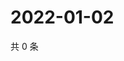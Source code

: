 # 2022-01-02

共 0 条

<!-- BEGIN WEIBO -->
<!-- 最后更新时间 Sun Jan 02 2022 01:19:26 GMT+0800 (China Standard Time) -->

<!-- END WEIBO -->

